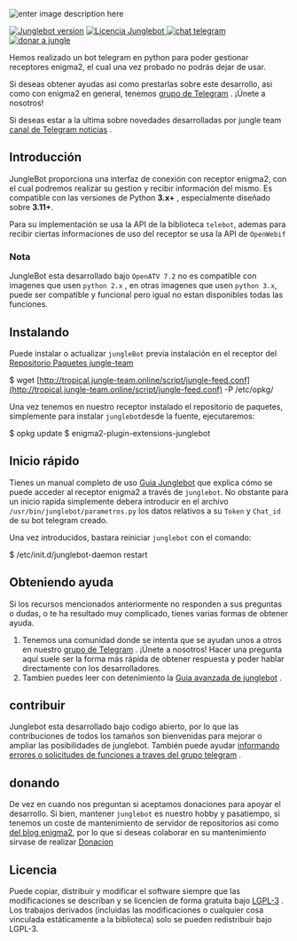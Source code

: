 ![enter image description here](https://jungle-team.com/wp-content/uploads/2023/03/logobot.png)

[![Junglebot version](https://jungle-team.com/wp-content/uploads/2023/03/releases.png)](https://jungle-team.com/guia-junglebot-revolution-4-1-1/) [   ![Licencia Junglebot](https://jungle-team.com/wp-content/uploads/2023/03/licence.png)
](https://github.com/jungla-team/junglebot/blob/master/LICENSE) [![chat telegram](https://jungle-team.com/wp-content/uploads/2023/03/telegram.png)
](https://t.me/joinchat/R_MzlCWf4Kahgb5G) [![donar a jungle](https://jungle-team.com/wp-content/uploads/2023/03/donate.png)
](https://paypal.me/jungleteam)

Hemos realizado un bot telegram en python para poder gestionar receptores enigma2, el cual una vez probado no podrás dejar de usar.

Si deseas obtener ayudas asi como prestarlas sobre este desarrollo, asi como con enigma2 en general, tenemos  [grupo de Telegram](https://t.me/joinchat/R_MzlCWf4Kahgb5Gp) . ¡Únete a nosotros!

Si deseas estar a la ultima sobre novedades desarrolladas por jungle team [canal de Telegram noticias](https://t.me/+myB-5lmtSZ1hZDlk) .

## [](jungle-team#introduction)Introducción

JungleBot proporciona una interfaz de conexión con receptor enigma2, con el cual podremos realizar su gestion y recibir información del mismo. Es compatible con las versiones de Python **3.x+** , especialmente diseñado sobre **3.11+**.

Para su implementación se usa la  API de la  biblioteca `telebot`, ademas para recibir ciertas informaciones de uso del receptor se usa la API de `OpenWebif`

### [](jungleteam#note)Nota

JungleBot esta desarrollado bajo  `OpenATV 7.2` no es compatible con imagenes que usen `python 2.x` , en otras imagenes que usen `python 3.x`, puede ser compatible y funcional pero igual no estan disponibles todas las funciones.

## [](jungleteam#instalando)Instalando

Puede instalar o actualizar `jungleBot` previa instalación en el receptor del [Repositorio Paquetes jungle-team](https://jungle-team.com/jungle-feed-repositorio-paquetes-jungle-team/)

$ wget [http://tropical.jungle-team.online/script/jungle-feed.conf](http://tropical.jungle-team.online/script/jungle-feed.conf) -P /etc/opkg/

Una vez tenemos en nuestro receptor instalado el repositorio de paquetes, simplemente para instalar `junglebot`desde la fuente, ejecutaremos:

$ opkg update
$ enigma2-plugin-extensions-junglebot

## Inicio rápido

Tienes un manual completo de uso [Guia Junglebot](https://jungle-team.com/guia-junglebot-revolution-4-1-1/) que explica cómo se puede acceder al receptor enigma2 a través de `junglebot`.  No obstante para un inicio rapida simplemente debera introducir en el archivo `/usr/bin/junglebot/parametros.py` los datos relativos a su `Token` y `Chat_id` de su bot telegram creado.

Una vez introducidos, bastara reiniciar `junglebot` con el comando:

$ /etc/init.d/junglebot-daemon restart

## Obteniendo ayuda

Si los recursos mencionados anteriormente no responden a sus preguntas o dudas,  o te ha resultado muy complicado, tienes varias formas de obtener ayuda.

1.  Tenemos una comunidad donde se intenta que se ayudan unos a otros en nuestro [grupo de Telegram](https://t.me/joinchat/R_MzlCWf4Kahgb5G) . ¡Únete a nosotros! Hacer una pregunta aquí suele ser la forma más rápida de obtener respuesta y poder hablar directamente con los desarrolladores.
2.  Tambien puedes leer con detenimiento la [Guia avanzada de junglebot](https://jungle-team.com/guia-junglebot-revolution-4-1-1/) .

## contribuir

Junglebot esta desarrollado bajo codigo abierto, por lo que las contribuciones de todos los tamaños son bienvenidas para mejorar o ampliar las posibilidades de junglebot. También puede ayudar [informando errores o solicitudes de funciones a traves del grupo telegram](https://t.me/joinchat/R_MzlCWf4Kahgb5G) .

## [](jungleteam#donating)donando

De vez en cuando nos preguntan si aceptamos donaciones para apoyar el desarrollo. Si bien, mantener `junglebot`  es nuestro hobby y  pasatiempo, si tenemos un coste de mantenimiento de servidor de repositorios asi como [del blog enigma2](https://jungle-team.com/), por lo que si deseas colaborar en su mantenimiento sirvase de realizar [Donacion](https://paypal.me/jungleteam)

## [](junglebot#license)Licencia

Puede copiar, distribuir y modificar el software siempre que las modificaciones se describan y se licencien de forma gratuita bajo [LGPL-3](https://www.gnu.org/licenses/lgpl-3.0.html) . Los trabajos derivados (incluidas las modificaciones o cualquier cosa vinculada estáticamente a la biblioteca) solo se pueden redistribuir bajo LGPL-3.

